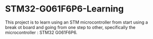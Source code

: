# STM32-G061F6P6-Learning
This project is to learn using an STM microcontroller from start using a break ot board and going from one step to other, specifically the microcontroller : STM32 G061F6P6.
